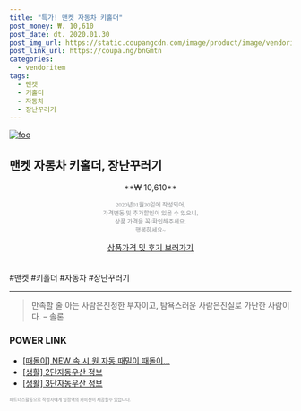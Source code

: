 ```yaml
--- 
title: "특가! 맨켓 자동차 키홀더" 
post_money: ₩. 10,610 
post_date: dt. 2020.01.30 
post_img_url: https://static.coupangcdn.com/image/product/image/vendoritem/2018/11/23/3242069534/5ee6a15d-4c18-4980-9842-5b71dd33c75d.jpg 
post_link_url: https://coupa.ng/bnGmtn 
categories: 
  - vendoritem 
tags: 
  - 맨켓 
  - 키홀더 
  - 자동차 
  - 장난꾸러기 
--- 
```

[![foo](https://static.coupangcdn.com/image/product/image/vendoritem/2018/11/23/3242069534/5ee6a15d-4c18-4980-9842-5b71dd33c75d.jpg)](https://coupa.ng/bnGmtn) 

## 맨켓 자동차 키홀더, 장난꾸러기 
<p style="text-align: center;">**₩ 10,610**</p> 
<p style="text-align: center;"><span style="color: #898c8f; font-family: Georgia,Times,serif; font-size: 0.75em;">2020년01월30일에 작성되어, <br>가격변동 및 추가할인이 있을 수 있으니,<br> 상품 가격을 꼭!확인해주세요.<br>행복하세요~</span> 
</p>	 
<div markdown="0" style="text-align: center;"><a href="https://coupa.ng/bnGmtn" class="btn btn--success">상품가격 및 후기 보러가기</a></div> 
<br><br> 
  #맨켓 #키홀더 #자동차 #장난꾸러기 
<hr> 

> 만족할 줄 아는 사람은진정한 부자이고, 탐욕스러운 사람은진실로 가난한 사람이다. – 솔론 


### POWER LINK

* <a href="https://blog.naver.com/an0733/221785743593" target="_blank">[때돌이] NEW 속 시 원 자동 때밀이 때돌이...</a>
* <a href="https://blog.naver.com/sakai111/221764037169" target="_blank"> [생활] 2단자동우산 정보 </a>
* <a href="https://blog.naver.com/sakai111/221768412443" target="_blank"> [생활] 3단자동우산 정보 </a>

<span style="color: #898c8f; font-family: Georgia,Times,serif; font-size: 0.55em;">파트너스활동으로 작성자에게 일정액의 커미션이 제공될수 있습니다.</span> 
